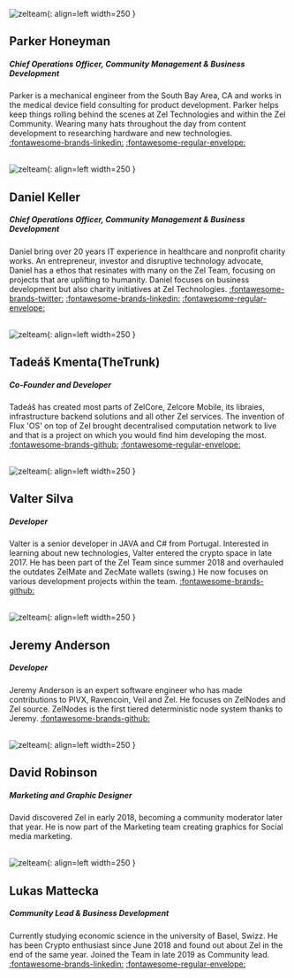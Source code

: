![zelteam](../img/Zel_Team/Parker.jpg/){: align=left width=250 }
## **Parker Honeyman**
##### Chief Operations Officer, Community Management & Business Development
Parker is a mechanical engineer from the South Bay Area, CA and works
in the medical device field consulting for product development. Parker
helps keep things rolling behind the scenes at Zel Technologies and
within the Zel Community. Wearing many hats throughout the day from
content development to researching hardware and new technologies.
[:fontawesome-brands-linkedin:](https://www.linkedin.com/in/parker-honeyman-51785342/)
[:fontawesome-regular-envelope:](mailto:parker@zel.network)<br><br>

![zelteam](../img/Zel_Team/Daniel.jpg/){: align=left width=250 }
## **Daniel Keller**
##### Chief Operations Officer, Community Management & Business Development
Daniel bring over 20 years IT experience in healthcare and nonprofit
charity works. An entrepreneur, investor and disruptive technology
advocate, Daniel has a ethos that resinates with many on the Zel Team,
focusing on projects that are uplifting to humanity. Daniel focuses on
business development but also charity initiatives at Zel Technologies.
[:fontawesome-brands-twitter:](https://twitter.com/cypher_punk_)
[:fontawesome-brands-linkedin:](https://www.linkedin.com/in/kellerdaniel/)
[:fontawesome-regular-envelope:](mailto:daniel@zel.network)<br><br>

![zelteam](../img/Zel_Team/Tadeas.jpg/){: align=left width=250 }
## **Tadeáš Kmenta(TheTrunk)**
##### Co-Founder and Developer
Tadeáš has created most parts of ZelCore, Zelcore Mobile, its libraies,
infrastructure backend solutions and all other Zel services. The invention
of Flux 'OS' on top of Zel brought decentralised computation network to
live and that is a project on which you would find him developing the most.
[:fontawesome-brands-github:](https://github.com/thetrunk)
[:fontawesome-regular-envelope:](mailto:tadeas@zel.network)<br><br>

![zelteam](../img/Zel_Team/Valter.jpg/){: align=left width=250 }
## **Valter Silva**
##### Developer
Valter is a senior developer in JAVA and C# from Portugal. Interested
in learning about new technologies, Valter entered the crypto space
in late 2017. He has been part of the Zel Team since summer 2018 and
overhauled the outdates ZelMate and ZecMate wallets (swing.) He now
focuses on various development projects within the team.
[:fontawesome-brands-github:](https://github.com/Cabecinha84)<br><br>

![zelteam](../img/Zel_Team/Jeremy.jpg/){: align=left width=250 }
## **Jeremy Anderson**
##### Developer
Jeremy Anderson is an expert software engineer who has made contributions
to PIVX, Ravencoin, Veil and Zel. He focuses on ZelNodes and Zel source.
ZelNodes is the first tiered deterministic node system thanks to Jeremy.
[:fontawesome-brands-github:](https://github.com/blondfrogs)<br><br>

![zelteam](../img/Zel_Team/David.jpg/){: align=left width=250 }
## **David Robinson**
##### Marketing and Graphic Designer
David discovered Zel in early 2018, becoming a community moderator
later that year. He is now part of the Marketing team creating graphics
for Social media marketing.<br><br>

![zelteam](../img/Zel_Team/Lukas.png/){: align=left width=250 }
## **Lukas Mattecka**
##### Community Lead & Business Development
Currently studying economic science in the university of Basel, Swizz.
He has been Crypto enthusiast since June 2018 and found out about Zel
in the end of the same year. Joined the Team in late 2019 as Community
lead.
[:fontawesome-brands-linkedin:](https://www.linkedin.com/in/lukas-mattecka-057896192/)
[:fontawesome-regular-envelope:](mailto:lukas@zel.network)<br><br>
